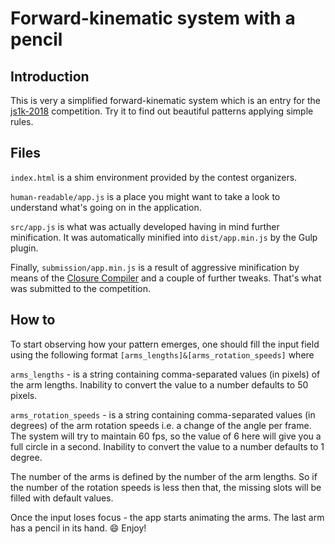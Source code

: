 # Forward-kinematic system with a pencil

## Introduction

This is very a simplified forward-kinematic system which is an entry for the [js1k-2018](https://js1k.com/2018-coins/) competition. Try it to find out beautiful patterns applying simple rules.

## Files

`index.html` is a shim environment provided by the contest organizers.

`human-readable/app.js` is a place you might want to take a look to understand what's going on in the application.

 `src/app.js` is what was actually developed having in mind further minification. It was automatically minified into `dist/app.min.js` by the Gulp plugin.

Finally, `submission/app.min.js` is a result of aggressive minification by means of the [Closure Compiler](https://closure-compiler.appspot.com/home) and a couple of further tweaks. That's what was submitted to the competition.

## How to

To start observing how your pattern emerges, one should fill the input field using the following format `[arms_lengths]&[arms_rotation_speeds]` where

`arms_lengths` - is a string containing comma-separated values (in pixels) of the arm lengths. Inability to convert the value to a number defaults to 50 pixels.

`arms_rotation_speeds` - is a string containing comma-separated values (in degrees) of the arm rotation speeds i.e. a change of the angle per frame. The system will try to maintain 60 fps, so the value of 6 here will give you a full circle in a second. Inability to convert the value to a number defaults to 1 degree.

The number of the arms is defined by the number of the arm lengths. So if the number of the rotation speeds is less then that, the missing slots will be filled with default values.

Once the input loses focus - the app starts animating the arms. The last arm has a pencil in its hand. :smile: Enjoy!
